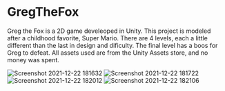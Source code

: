 # GregTheFox
Greg the Fox is a 2D game develeoped in Unity. This project is modeled after a childhood favorite, Super Mario. 
There are 4 levels, each a little different than the last in design and dificulty. The final level has a boos for Greg to defeat. 
All assets used are from the Unity Assets store, and no money was spent.

![Screenshot 2021-12-22 181632](https://user-images.githubusercontent.com/93184642/154823061-9d08a10e-4fd8-45d5-ae9c-e0631b91dd7c.png)
![Screenshot 2021-12-22 181722](https://user-images.githubusercontent.com/93184642/154823064-3a922578-fff2-445a-b266-32e2c1c62616.png)
![Screenshot 2021-12-22 182012](https://user-images.githubusercontent.com/93184642/154823065-2f0c92fa-aa70-44d1-b720-3676c8ebb4ff.png)
![Screenshot 2021-12-22 182106](https://user-images.githubusercontent.com/93184642/154823067-af72f255-214d-4d18-8d0d-fdce1e54ff82.png)
